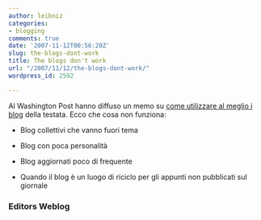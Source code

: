 ```yaml
---
author: leibniz
categories:
- blogging
comments: true
date: '2007-11-12T00:56:20Z'
slug: the-blogs-dont-work
title: The blogs don't work
url: "/2007/11/12/the-blogs-dont-work/"
wordpress_id: 2592

---
```

Al Washington Post hanno diffuso un memo su [come utilizzare al meglio i blog](https://www.editorsweblog.org/news/2007/11/blog_guidelines_for_washingtonpostcom.php) della testata. Ecco che cosa non funziona:

	
  * Blog collettivi che vanno fuori tema
	
  * Blog con poca personalità
	
  * Blog aggiornati poco di frequente
	
  * Quando il blog è un luogo di riciclo per gli appunti non pubblicati sul giornale

### Editors Weblog
